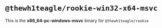# `@thewh1teagle/rookie-win32-x64-msvc`

This is the **x86_64-pc-windows-msvc** binary for `@thewh1teagle/rookie`
